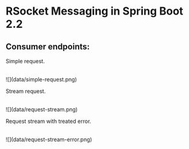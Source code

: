 # RSocket Messaging in Spring Boot 2.2

## Consumer endpoints:

<p>Simple request.</p><br/>
![](data/simple-request.png)

<p>Stream request.</p><br/>
![](data/request-stream.png)

<p>Request stream with treated error.</p><br/>
![](data/request-stream-error.png)
